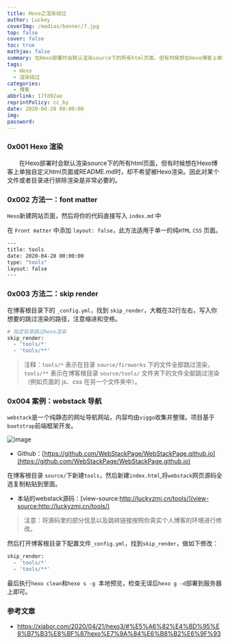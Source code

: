 ```yaml
---
title: Hexo之渲染绕过
author: Luckey
coverImg: /medias/banner/7.jpg
top: false
cover: false
toc: true
mathjax: false
summary: 在Hexo部署时会默认渲染source下的所有html页面，但有时候想在Hexo博客上单独自定义html页面或README.md时，却不希望被Hexo渲染。
tags:
  - Hexo
  - 渲染绕过
categories:
  - 博客
abbrlink: 17fd92ae
reprintPolicy: cc_by
date: 2020-04-28 00:00:00
img:
password:
---
```


### 0x001 Hexo 渲染

&emsp;&emsp;在Hexo部署时会默认渲染source下的所有html页面，但有时候想在Hexo博客上单独自定义html页面或README.md时，却不希望被Hexo渲染。因此对某个文件或者目录进行排除渲染是非常必要的。

### 0x002 方法一：font matter

`Hexo`新建网站页面，然后将你的代码直接写入 `index.md` 中

在 `Front matter` 中添加 `layout: false`，此方法适用于单一的纯`HTML`
`CSS` 页面。

```bash
---
title: tools
date: 2020-04-28 00:00:00
type: "tools"
layout: false
---
```

### 0x003 方法二：skip render

在博客根目录下的 `_config.yml`，找到 `skip_render`，大概在32行左右，写入你想要的跳过渲染的路径，注意缩进和空格。


```bash
# 指定目录跳过hexo渲染
skip_render:
  - 'tools/*'
  - 'tools/**'
```

>注释：`tools/*` 表示在目录 `source/fireworks` 下的文件全部跳过渲染，`tools/**` 表示在博客根目录 `source/tools/` 文件夹下的文件全部跳过渲染（例如页面的 js、css 在另一个文件夹中）。

### 0x004 案例：webstack 导航 

`webstack`是一个纯静态的网址导航网站，内容均由`viggo`收集并整理。项目基于`bootstrap`前端框架开发。

![image](https://camo.githubusercontent.com/41111c4c1d9922982f380566e6a2f8415204c52c/687474703a2f2f7777772e776562737461636b2e63632f6173736574732f696d616765732f707265766965772e676966)

- Github：[https://github.com/WebStackPage/WebStackPage.github.io](https://github.com/WebStackPage/WebStackPage.github.io)

在博客根目录 `source/`下新建`tools`，然后新建`index.html`,将`webstack`网页源码全选复制粘贴到里面。

- 本站的webstack源码：[view-source:http://luckyzmj.cn/tools/](view-source:http://luckyzmj.cn/tools/)

>注意：将源码里的部分信息以及跳转链接按照你真实个人博客的环境进行修改。

然后打开博客根目录下配置文件`_config.yml`，找到`skip_render`，做如下修改：

```bash
skip_render:
  - 'tools/*'
  - 'tools/**'
```

最后执行`hexo clean`和`hexo s -g `本地预览，检查无误后`hexo g -d`部署到服务器上即可。


### 参考文章

- https://xiabor.com/2020/04/21/hexo3/#%E5%A6%82%E4%BD%95%E8%B7%B3%E8%BF%87hexo%E7%9A%84%E6%B8%B2%E6%9F%93



